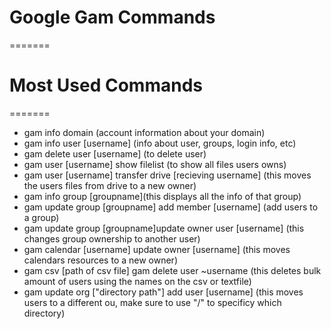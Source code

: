 # Google Gam Commands
======= 
# Most Used Commands
=======
<ul>
	<li>gam info domain (account information about your domain)
	</li>
	<li>gam info user [username] (info about user, groups, login info, etc)</li>
	<li>gam delete user [username] (to delete user)
	</li>
	<li>gam user [username] show filelist (to show all files users owns)</li>
	<li>gam user [username] transfer drive [recieving username] (this moves the users files from drive to a new owner)
	</li>
	<li>
	gam info group [groupname](this displays all the info of that group)
	</li>
	<li>
	gam update group [groupname] add member [username] (add users to a group)
	</li>
	<li>
	gam update group [groupname]update owner user [username] (this changes group ownership to another user)
	</li>
	<li>
	gam calendar [username] update owner [username] (this moves calendars resources to a new owner)
	</li>
	<li>
	gam csv [path of csv file] gam delete user ~username (this deletes bulk amount of users using the names on the csv or textfile)
	</li>
	<li>
	gam update org ["directory path"] add user [username] (this moves users to a different ou, make sure to use "/" to specificy which directory)
	</li>
	



</ul>